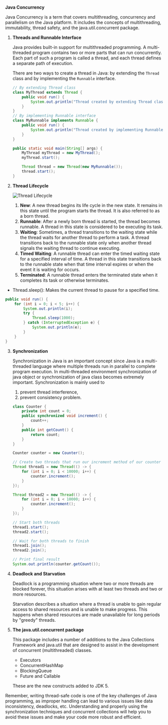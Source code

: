 **Java Concurrency**

Java Concurrency is a term that covers multithreading, concurrency and parallelism on the Java platform. It includes the concepts of multithreading, immutability, thread safety, and the java.util.concurrent package.

1. **Threads and Runnable Interface**

   Java provides built-in support for multithreaded programming. A multi-threaded program contains two or more parts that can run concurrently. Each part of such a program is called a thread, and each thread defines a separate path of execution.

   There are two ways to create a thread in Java: by extending the `Thread` class and by implementing the `Runnable` interface.

   ```java
   // By extending Thread class
   class MyThread extends Thread {
       public void run() {
           System.out.println("Thread created by extending Thread class");
       }
   }
   // By implementing Runnable interface
   class MyRunnable implements Runnable {
       public void run() {
           System.out.println("Thread created by implementing Runnable interface");
       }
   }

   public static void main(String[] args) {
       MyThread myThread = new MyThread();
       myThread.start();

       Thread thread = new Thread(new MyRunnable());
       thread.start();
   }
   ```

2. **Thread Lifecycle**

   ![Thread Lifecycle](https://www.baeldung.com/wp-content/uploads/2016/05/Thread-Lifecycle.png)

   1. **New**: A new thread begins its life cycle in the new state. It remains in this state until the program starts the thread. It is also referred to as a born thread.
   2. **Runnable**: After a newly born thread is started, the thread becomes runnable. A thread in this state is considered to be executing its task.
   3. **Waiting**: Sometimes, a thread transitions to the waiting state while the thread waits for another thread to perform a task. A thread transitions back to the runnable state only when another thread signals the waiting thread to continue executing.
   4. **Timed Waiting**: A runnable thread can enter the timed waiting state for a specified interval of time. A thread in this state transitions back to the runnable state when that time interval expires or when the event it is waiting for occurs.
   5. **Terminated**: A runnable thread enters the terminated state when it completes its task or otherwise terminates.

- Thread.sleep(): Makes the current thread to pause for a specified time.

```java
public void run() {
    for (int i = 0; i < 5; i++) {
        System.out.println(i);
        try {
            Thread.sleep(1000);
        } catch (InterruptedException e) {
            System.out.println(e);
        }
    }
}
```

3. **Synchronization**

   Synchronization in Java is an important concept since Java is a multi-threaded language where multiple threads run in parallel to complete program execution. In multi-threaded environment synchronization of java object or synchronization of java class becomes extremely important.
   Synchronization is mainly used to

   1. prevent thread interference,
   2. prevent consistency problem.

   ```java
   class Counter {
       private int count = 0;
       public synchronized void increment() {
           count++;
       }
       public int getCount() {
           return count;
       }
   }

   Counter counter = new Counter();

   // Create two threads that run our increment method of our counter object
   Thread thread1 = new Thread(() -> {
       for (int i = 0; i < 10000; i++) {
           counter.increment();
       }
   });

   Thread thread2 = new Thread(() -> {
       for (int i = 0; i < 10000; i++) {
           counter.increment();
       }
   });

   // Start both threads
   thread1.start();
   thread2.start();

   // Wait for both threads to finish
   thread1.join();
   thread2.join();

   // Print final result
   System.out.println(counter.getCount());
   ```

4. **Deadlock and Starvation**

   Deadlock is a programming situation where two or more threads are blocked forever, this situation arises with at least two threads and two or more resources.

   Starvation describes a situation where a thread is unable to gain regular access to shared resources and is unable to make progress. This happens when shared resources are made unavailable for long periods by "greedy" threads.

5. **The java.util.concurrent package**

   This package includes a number of additions to the Java Collections Framework and java.util that are designed to assist in the development of concurrent (multithreaded) classes.

   - Executors
   - ConcurrentHashMap
   - BlockingQueue
   - Future and Callable

   These are the new constructs added to JDK 5.

Remember, writing thread-safe code is one of the key challenges of Java programming, as improper handling can lead to various issues like data inconsistency, deadlocks, etc. Understanding and properly using the synchronization techniques and concurrent collections will help you to avoid these issues and make your code more robust and efficient.

